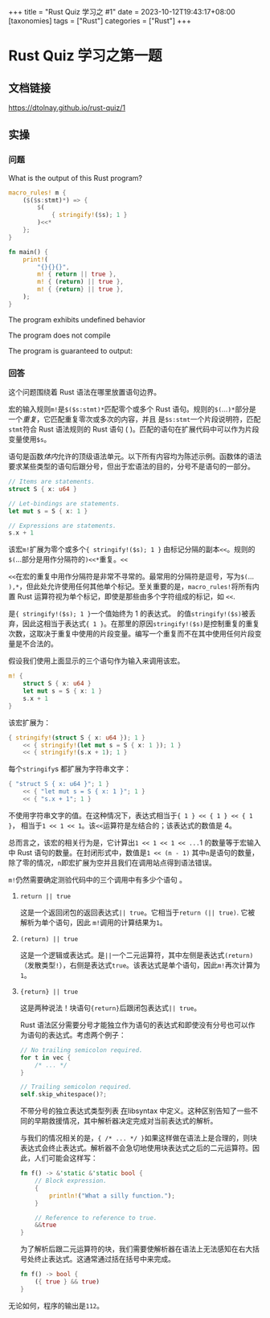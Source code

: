 +++
title = "Rust Quiz 学习之 #1"
date = 2023-10-12T19:43:17+08:00
[taxonomies]
tags = ["Rust"]
categories = ["Rust"]
+++

# Rust Quiz 学习之第一题

## 文档链接

<https://dtolnay.github.io/rust-quiz/1>

## 实操

### 问题

What is the output of this Rust program?

```rust
macro_rules! m {
    ($($s:stmt)*) => {
        $(
            { stringify!($s); 1 }
        )<<*
    };
}

fn main() {
    print!(
        "{}{}{}",
        m! { return || true },
        m! { (return) || true },
        m! { {return} || true },
    );
}
```

 The program exhibits undefined behavior

 The program does not compile

 The program is guaranteed to output:

### 回答

这个问题围绕着 Rust 语法在哪里放置语句边界。

宏的输入规则`m!`是`$($s:stmt)*`匹配零个或多个 Rust 语句。规则的`$(`...`)*`部分是一个*重复*，它匹配重复零次或多次的内容，并且 是`$s:stmt`一个片段说明符，匹配`stmt`符合 Rust 语法规则的 Rust 语句 ( )。匹配的语句在扩展代码中可以作为片段变量使用`$s`。

语句是函数*体内*允许的顶级语法单元。以下所有内容均为陈述示例。函数体的语法要求某些类型的语句后跟分号，但出于宏语法的目的，分号不是语句的一部分。

```rust
// Items are statements.
struct S { x: u64 }

// Let-bindings are statements.
let mut s = S { x: 1 }

// Expressions are statements.
s.x + 1
```

该宏`m!`扩展为零个或多个`{ stringify!($s); 1 }` 由标记分隔的副本`<<`。规则的`$(`...部分是用作分隔符的`)<<*`重复。`<<`

`<<`在宏的重复中用作分隔符是非常不寻常的。最常用的分隔符是逗号，写为`$(`... `),*`，但此处允许使用任何其他单个标记。至关重要的是，`macro_rules!`将所有内置 Rust 运算符视为单个标记，即使是那些由多个字符组成的标记，如 `<<`.

是`{ stringify!($s); 1 }`一个值始终为 1 的表达式。 的值`stringify!($s)`被丢弃，因此这相当于表达式`{ 1 }`。在那里的原因`stringify!($s)`是控制重复的重复次数，这取决于重复中使用的片段变量。编写一个重复而不在其中使用任何片段变量是不合法的。

假设我们使用上面显示的三个语句作为输入来调用该宏。

```rust
m! {
    struct S { x: u64 }
    let mut s = S { x: 1 }
    s.x + 1
}
```

该宏扩展为：

```rust
{ stringify!(struct S { x: u64 }); 1 }
    << { stringify!(let mut s = S { x: 1 }); 1 }
    << { stringify!(s.x + 1); 1 }
```

每个`stringify`s 都扩展为字符串文字：

```rust
{ "struct S { x: u64 }"; 1 }
    << { "let mut s = S { x: 1 }"; 1 }
    << { "s.x + 1"; 1 }
```

不使用字符串文字的值。在这种情况下，表达式相当于`{ 1 } << { 1 } << { 1 }`， 相当于`1 << 1 << 1`。该`<<`运算符是左结合的；该表达式的数值是 4。

总而言之，该宏的相关行为是，它计算出`1 << 1 << 1 << ...`1 的数量等于宏输入中 Rust 语句的数量。在封闭形式中，数值是`1 << (n - 1)` 其中`n`是语句的数量，除了零的情况，`n`即宏扩展为空并且我们在调用站点得到语法错误。

`m!`仍然需要确定测验代码中的三个调用中有多少个语句 。

1. `return || true`

   这是一个返回闭包的返回表达式`|| true`。它相当于`return (|| true)`. 它被解析为单个语句，因此 `m!`调用的计算结果为`1`。

2. `(return) || true`

   这是一个逻辑或表达式。是`||`一个二元运算符，其中左侧是表达式`(return)`（发散类型`!`），右侧是表达式`true`。该表达式是单个语句，因此`m!`再次计算为`1`。

3. `{return} || true`

   这是两种说法！块语句`{return}`后跟闭包表达式`|| true`。

   Rust 语法区分需要分号才能独立作为语句的表达式和即使没有分号也可以作为语句的表达式。考虑两个例子：

   ```rust
   // No trailing semicolon required.
   for t in vec {
       /* ... */
   }
   
   // Trailing semicolon required.
   self.skip_whitespace()?;
   ```

   不带分号的独立表达式类型列表 [在](https://github.com/rust-lang/rust/blob/1.30.1/src/libsyntax/parse/classify.rs#L17-L37)libsyntax 中定义。这种区别告知了一些不同的早期救援情况，其中解析器决定完成对当前表达式的解析。

   与我们的情况相关的是，`{ /* ... */ }`如果这样做在语法上是合理的，则块表达式会终止表达式。解析器不会急切地使用块表达式之后的二元运算符。因此，人们可能会这样写：

   ```rust
   fn f() -> &'static &'static bool {
       // Block expression.
       {
           println!("What a silly function.");
       }
   
       // Reference to reference to true.
       &&true
   }
   ```

   为了解析后跟二元运算符的块，我们需要使解析器在语法上无法感知在右大括号处终止表达式。这通常通过括在括号中来完成。

   ```rust
   fn f() -> bool {
       ({ true } && true)
   }
   ```

无论如何，程序的输出是`112`。
